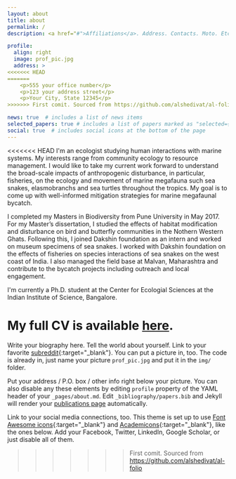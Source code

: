 ```yaml
---
layout: about
title: about
permalink: /
description: <a href="#">Affiliations</a>. Address. Contacts. Moto. Etc.

profile:
  align: right
  image: prof_pic.jpg
  address: >
<<<<<<< HEAD
=======
    <p>555 your office number</p>
    <p>123 your address street</p>
    <p>Your City, State 12345</p>
>>>>>>> First comit. Sourced from https://github.com/alshedivat/al-folio

news: true  # includes a list of news items
selected_papers: true # includes a list of papers marked as "selected={true}"
social: true  # includes social icons at the bottom of the page
---
```


<<<<<<< HEAD
I'm an ecologist studying human interactions with marine systems. My interests range from community ecology to resource management. I would like to take my current work forward to understand the broad-scale impacts of anthropogenic disturbance, in particular, fisheries, on the  ecology and movement of marine megafauna such sea snakes, elasmobranchs and sea turtles throughout the tropics. My goal is to come up with well-informed mitigation strategies for marine megafaunal bycatch.

I completed my Masters in Biodiversity from Pune University in May 2017. For my Master’s dissertation, I studied the effects of habitat modification and disturbance on bird and butterfly communities in the Nothern Western Ghats. Following this, I joined Dakshin foundation as an intern and worked on museum specimens of sea snakes. I worked with Dakshin foundation on the effects of fisheries on species interactions of sea snakes on the west coast of India. I also managed the field base at Malvan, Maharashtra and contribute to the bycatch projects including outreach and local engagement.

I'm currently a Ph.D. student at the Center for Ecologial Sciences at the Indian Institute of Science, Bangalore.

My full CV is available [here](/assets/pdf/cv.pdf).
=======
Write your biography here. Tell the world about yourself. Link to your favorite [subreddit](http://reddit.com){:target="\_blank"}. You can put a picture in, too. The code is already in, just name your picture `prof_pic.jpg` and put it in the `img/` folder.

Put your address / P.O. box / other info right below your picture. You can also disable any these elements by editing `profile` property of the YAML header of your `_pages/about.md`. Edit `_bibliography/papers.bib` and Jekyll will render your [publications page](/al-folio/publications/) automatically.

Link to your social media connections, too. This theme is set up to use [Font Awesome icons](http://fortawesome.github.io/Font-Awesome/){:target="\_blank"} and [Academicons](https://jpswalsh.github.io/academicons/){:target="\_blank"}, like the ones below. Add your Facebook, Twitter, LinkedIn, Google Scholar, or just disable all of them.
>>>>>>> First comit. Sourced from https://github.com/alshedivat/al-folio
